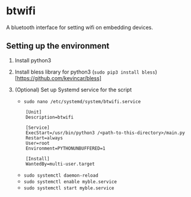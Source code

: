 # btwifi

A bluetooth interface for setting wifi on embedding devices.

## Setting up the environment

1. Install python3
 <!--  mark down link to `` -->
2. Install bless library for python3 (`sudo pip3 install bless`)[https://github.com/kevincar/bless]
3. (Optional) Set up Systemd service for the script

    - `sudo nano /etc/systemd/system/btwifi.service`

    ```
        [Unit]
        Description=btwifi

        [Service]
        ExecStart=/usr/bin/python3 /<path-to-this-directory>/main.py
        Restart=always
        User=root
        Environment=PYTHONUNBUFFERED=1

        [Install]
        WantedBy=multi-user.target
    ```

    - `sudo systemctl daemon-reload`
    - `sudo systemctl enable myble.service`
    - `sudo systemctl start myble.service`
